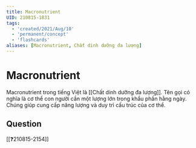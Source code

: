 ```yaml
---
title: Macronutrient
UID: 210815-1831
tags:
  - 'created/2021/Aug/10'
  - 'permanent/concept'
  - 'flashcards'
aliases: [Macronutrient, Chất dinh dưỡng đa lượng]
---
```

# Macronutrient

Macronutrient trong tiếng Việt là [[Chất dinh dưỡng đa lượng]]. Tên gọi có nghĩa là cơ thể con người cần một lượng lớn trong khẩu phần hằng ngày. Chúng giúp cung cấp năng lượng và duy trì cấu trúc của cơ thể.


## Question
[[❓210815-2154]]